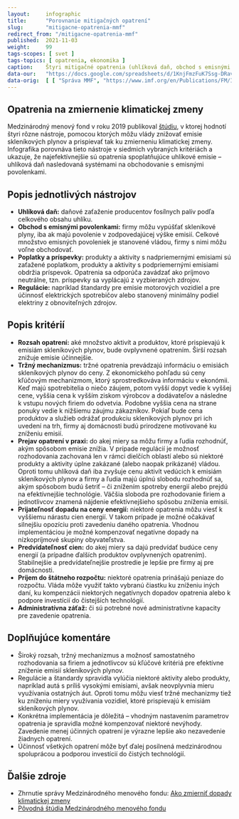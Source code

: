 ```yaml
---
layout:     infographic
title:      "Porovnanie mitigačných opatrení"
slug:       "mitigacne-opatrenia-mmf"
redirect_from: "/mitigacne-opatrenia-mmf"
published:  2021-11-03
weight:     99
tags-scopes: [ svet ]
tags-topics: [ opatrenia, ekonomika ]
caption:    Štyri mitigačné opatrenia (uhlíková daň, obchod s emisnými povolenkami, poplatky a príspevky, regulácia) sú porovnávané na základe siedmich kritérií. Správa Medzinárodného menového fondu ukazuje, že najúčinnejší opatreniami sú uhlíková daň a emisné povolenky.
data-our:   "https://docs.google.com/spreadsheets/d/1KnjFmzFuK7Ssg-DRavuMJ2l9C7YU1uP6hQkScCyCRZE/edit?usp=sharing"
data-orig:	[ [ "Správa MMF", "https://www.imf.org/en/Publications/FM/Issues/2019/09/12/fiscal-monitor-october-2019" ] ]
---
```


## Opatrenia na zmiernenie klimatickej zmeny

Medzinárodný menový fond v roku 2019 publikoval [štúdiu](https://www.imf.org/en/Publications/FM/Issues/2019/09/12/fiscal-monitor-october-2019 ), v ktorej hodnotí štyri rôzne nástroje, pomocou ktorých môžu vlády znižovať emisie skleníkových plynov a prispievať tak ku zmierneniu klimatickej zmeny. Infografika porovnáva tieto nástroje v siedmich vybraných kritériách a ukazuje, že najefektívnejšie sú opatrenia spoplatňujúce uhlíkové emisie – uhlíková daň nasledovaná systémami na obchodovanie s emisnými povolenkami.

## Popis jednotlivých nástrojov

* **Uhlíková daň:** daňové zaťaženie producentov fosílnych palív podľa celkového obsahu uhlíku.
* **Obchod s emisnými povolenkami:** firmy môžu vypúšťať skleníkové plyny, iba ak majú povolenie v zodpovedajúcej výške emisií. Celkové množstvo emisných povoleniek je stanovené vládou, firmy s nimi môžu voľne obchodovať.
* **Poplatky a príspevky:** produkty a aktivity s nadpriemernými emisiami sú zaťažené poplatkom, produkty a aktivity s podpriemernými emisiami obdržia príspevok. Opatrenia sa odporúča zavádzať ako príjmovo neutrálne, tzn. príspevky sa vyplácajú z vyzbieraných zdrojov.
* **Regulácie:** napríklad štandardy pre emisie motorových vozidiel a pre účinnosť elektrických spotrebičov alebo stanovený minimálny podiel elektriny z obnoviteľných zdrojov.

## Popis kritérií

* **Rozsah opatrení:** aké množstvo aktivít a produktov, ktoré prispievajú k emisiám skleníkových plynov, bude ovplyvnené opatrením. Širší rozsah znižuje emisie účinnejšie.
* **Tržný mechanizmus:** tržné opatrenia prevádzajú informáciu o emisiách skleníkových plynov do ceny. Z ekonomického pohľadu sú ceny kľúčovým mechanizmom, ktorý sprostredkováva informáciu v ekonómii. Keď majú spotrebitelia o niečo záujem, potom vyšší dopyt vedie k vyššej cene, vyššia cena k vyšším ziskom výrobcov a dodávateľov a následne k vstupu nových firiem do odvetvia. Podobne vyššia cena na strane ponuky vedie k nižšiemu záujmu zákazníkov. Pokiaľ bude cena produktov a služieb odrážať produkciu skleníkových plynov pri ich uvedení na trh, firmy aj domácnosti budú prirodzene motivované ku zníženiu emisií.
* **Prejav opatrení v praxi:** do akej miery sa môžu firmy a ľudia rozhodnúť, akým spôsobom emisie znížia. V prípade regulácií je možnosť rozhodovania zachovaná len v rámci dielčích oblastí alebo sú niektoré produkty a aktivity úplne zakázané (alebo naopak prikázané) vládou. Oproti tomu uhlíková daň iba zvyšuje cenu aktivít vedúcich k emisiám skleníkových plynov a firmy a ľudia majú úplnú slobodu rozhodnúť sa, akým spôsobom budú šetriť – či znížením spotreby energií alebo prejdú na efektívnejšie technológie. Väčšia sloboda pre rozhodovanie firiem a jednotlivcov znamená nájdenie efektívnejšieho spôsobu zníženia emisií.
* **Prijateľnosť dopadu na ceny energií:** niektoré opatrenia môžu viesť k vyššiemu nárastu cien energií. V takom prípade je možné očakávať silnejšiu opozíciu proti zavedeniu daného opatrenia. Vhodnou implementáciou je možné kompenzovať negatívne dopady na nízkopríjmové skupiny obyvateľstva.
* **Predvídateľnosť cien:** do akej miery sa dajú predvídať budúce ceny energií (a prípadne ďalších produktov ovplyvnených opatrením). Stabilnejšie a predvídateľnejšie prostredie je lepšie pre firmy aj pre domácnosti.
* **Príjem do štátneho rozpočtu:** niektoré opatrenia prinášajú peniaze do rozpočtu. Vláda môže využiť takto vybranú čiastku ku zníženiu iných daní, ku kompenzácii niektorých negatívnych dopadov opatrenia alebo k podpore investícií do čistejších technológií.
* **Administratívna záťaž:** či sú potrebné nové administratívne kapacity pre zavedenie opatrenia.

## Doplňujúce komentáre

* Široký rozsah, tržný mechanizmus a možnosť samostatného rozhodovania sa firiem a jednotlivcov sú kľúčové kritériá pre efektívne zníženie emisií skleníkových plynov.
* Regulácie a štandardy spravidla vylúčia niektoré aktivity alebo produkty, napríklad autá s príliš vysokými emisiami, avšak neovplyvnia mieru využívania ostatných áut. Oproti tomu môžu viesť tržné mechanizmy tiež ku zníženiu miery využívania vozidiel, ktoré prispievajú k emisiám skleníkových plynov.
* Konkrétna implementácia je dôležitá – vhodným nastavením parametrov opatrenia je spravidla možné kompenzovať niektoré nevýhody. Zavedenie menej účinných opatrení je výrazne lepšie ako nezavedenie žiadnych opatrení.
* Účinnosť všetkých opatrení môže byť ďalej posilnená medzinárodnou spoluprácou a podporou investícií do čistých technológií.

## Ďalšie zdroje

* Zhrnutie správy Medzinárodného menového fondu: [Ako zmierniť dopady klimatickej zmeny](/studie/2019-mitigacne-opatrenia-mmf)
* [Pôvodná štúdia Medzinárodného menového fondu](https://www.imf.org/en/Publications/FM/Issues/2019/09/12/fiscal-monitor-october-2019)
